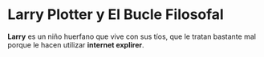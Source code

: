 # Larry Plotter y El Bucle Filosofal

**Larry** es un niño huerfano que vive con sus tíos,
que le tratan bastante mal porque le hacen utilizar **internet explirer**.
